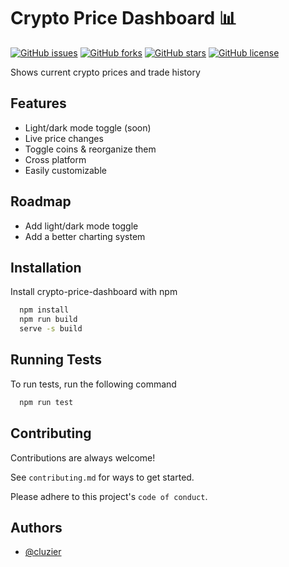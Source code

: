 
# Crypto Price Dashboard 📊

[![GitHub issues](https://img.shields.io/github/issues/cluzier/crypto-price-dashboard)](https://github.com/cluzier/crypto-price-dashboard/issues)
[![GitHub forks](https://img.shields.io/github/forks/cluzier/crypto-price-dashboard)](https://github.com/cluzier/crypto-price-dashboard/network)
[![GitHub stars](https://img.shields.io/github/stars/cluzier/crypto-price-dashboard)](https://github.com/cluzier/crypto-price-dashboard/stargazers)
[![GitHub license](https://img.shields.io/github/license/cluzier/crypto-price-dashboard)](https://github.com/cluzier/crypto-price-dashboard)
  
Shows current crypto prices and trade history

## Features

- Light/dark mode toggle (soon)
- Live price changes
- Toggle coins & reorganize them
- Cross platform
- Easily customizable

  
## Roadmap

- Add light/dark mode toggle
- Add a better charting system

  
## Installation 

Install crypto-price-dashboard with npm

```bash 
  npm install
  npm run build
  serve -s build
```

## Running Tests

To run tests, run the following command

```bash
  npm run test
```
    
## Contributing

Contributions are always welcome!

See `contributing.md` for ways to get started.

Please adhere to this project's `code of conduct`.

  
## Authors

- [@cluzier](https://www.github.com/cluzier)

  
